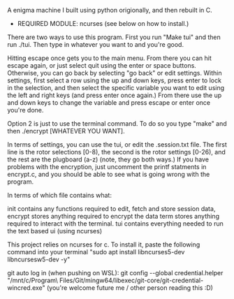 A enigma machine I built using python origionally, and then rebuilt in C.
- REQUIRED MODULE: ncurses (see below on how to install.)

There are two ways to use this program. First you run "Make tui" and then run
./tui. Then type in whatever you want to and you're good.

Hitting escape once gets you to the main menu. From there you can hit escape
again, or just select quit using the enter or space buttons.
Otherwise, you can go back by selecting "go back"
or edit settings. Within settings, first select a row using the up and down
keys, press enter to lock in the selection, and then select the specific
variable you want to edit using the left and right keys (and press enter once
again.) From there use the up and down keys to change the variable and press
escape or enter once you're done.

Option 2 is just to use the terminal command. To do so you type "make" and then
./encrypt [WHATEVER YOU WANT].

In terms of settings, you can use the tui, or edit the .session.txt file.
The first line is the rotor selections [0-8), the second is the rotor settings
[0-26), and the rest are the plugboard (a-z) (note, they go both ways.) If you have
problems with the encryption, just uncomment the printf statments in encrypt.c,
and you should be able to see what is going wrong with the program.

In terms of which file contains what:

init contains any functions required to edit, fetch and store session data,
encrypt stores anything required to encrypt the data
term stores anything required to interact with the terminal.
tui contains everything needed to run the text based ui (using ncurses)

This project relies on ncurses for c. To install it, paste the following command into your terminal
"sudo apt install libncurses5-dev libncursesw5-dev -y"


git auto log in (when pushing on WSL):
  git config --global credential.helper "/mnt/c/Program\ Files/Git/mingw64/libexec/git-core/git-credential-wincred.exe"
(you're welcome future me / other person reading this :D)
